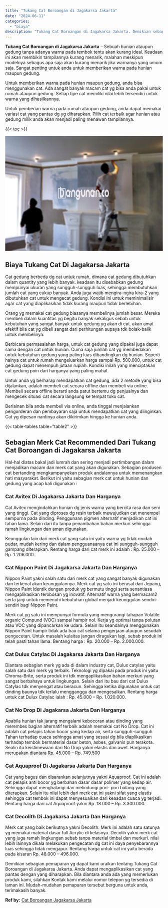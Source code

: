```yaml
---
title: "Tukang Cat Boroangan di Jagakarsa Jakarta"
date: "2024-06-11"
categories: 
  - "biaya"
description: "Tukang Cat Boroangan di Jagakarsa Jakarta. Demikian sebagian pemaparan yg dapat kami uraikan tentang Tukang Cat Boroangan di Jagakarsa Jakarta. Anda dapat me..."
---
```


**Tukang Cat Boroangan di Jagakarsa Jakarta** – Sebuah hunian ataupun gedung tanpa adanya warna pada tembok tentu akan kurang ideal. Keadaan ini akan membikin tampilannya kurang menarik, malahan meskipun modelnya sebagus apa saja akan kurang menarik jika warnanya yang umum saja. Sangat penting untuk anda untuk memberikan warna pada hunian maupun gedung.

Untuk memberikan warna pada hunian maupun gedung, anda bisa menggunakan cat. Ada sangat banyak macam cat yg bisa anda pakai untuk rumah ataupun gedung. Setiap tipe cat memiliki nilai lebih tersendiri untuk warna yang dihasilkannya.

Untuk pemberian warna pada rumah ataupun gedung, anda dapat memakai variasi cat yang pantas dg yg diharapkan. Pilih cat terbaik agar hunian atau gedung milik anda akan menjadi paling menawan tampilannya.

{{< toc >}}

![Tukang Cat Boroangan di Jagakarsa Jakarta](/images/jasa-cat-murah31.png)

## Biaya Tukang Cat Di Jagakarsa Jakarta

Cat gedung berbeda dg cat untuk rumah, dimana cat gedung dibutuhkan dalam quantity yang lebih banyak. keadaan itu disebabkan gedung mempunyai ukuran yang sungguh-sungguh luas, sehingga membutuhkan jumlah cat yang cukup banyak. Anda juga wajib mengira-ngira kira-2 yang dibutuhkan cat untuk mengecat gedung. Kondisi ini untuk meminimalisir agar cat yang diaplikasikan tidak kurang maupun tidak berlebihan.

Orang yg memakai cat gedung biasanya membelinya jumlah besar. Mereka membeli dalam kuantitas yg begitu banyak sekaligus sebab untuk kebutuhan yang sangat banyak untuk gedung yg akan di cat. akan amat efektif bila cat yg dibeli sangat dari perhitungan supaya tdk bolak-balik untuk membelinya.

Berbicara permasalahan harga, untuk cat gedung yang dipakai juga dapat sama dengan cat untuk hunian. Cuma saja jumlah cat yg membedakan untuk kebutuhan gedung yang paling luas dibandingkan dg hunian. Seperti halnya cat untuk rumah mengeluarkan harga sampai Rp. 500.000, untuk cat gedung dapat menempuh jutaan rupiah. Kondisi inilah yang menciptakan cat gedung poin dari harganya yang paling mahal.

Untuk anda yg berharap mendapatkan cat gedung, ada 2 metode yang bisa dijalankan, adalah membeli cat secara offline dan membeli via online. Membeli secara offline berarti anda patut bertemu dg penjualnya dan mengecek situasi cat secara langsung ke tempat toko cat.

Berlainan bila anda membeli via online, anda tinggal menjalankan pengorderan dan pembayaran saja untuk mendapatkan cat yang diinginkan. Cat yg dipesan nantinya akan dikirimkan hingga ke hunian anda.

{{< table-tables table="table2" >}}

## Sebagian Merk Cat Recommended Dari Tukang Cat Boroangan di Jagakarsa Jakarta

Hal-hal diatas bakal jadi lumrah dan sering menjadi pertimbangan dalam menjadikan macam dan merk cat yang akan digunakan. Sebagian produsen cat bertanding mengkampanyekan produk andalannya untuk memenangkan hati masyarakat. Berikut ini yaitu sebagian merk cat untuk hunian dan gedung yang acap kali digunakan :

### Cat Avitex Di Jagakarsa Jakarta Dan Harganya

Cat Avitex mengindahkan hunian dg jenis warna yang bercita rasa dan seni yang tinggi. Cat yang diproses dg resin terbaik mewujudkan cat menempel sempurna pada dinding. Penggunaan pigmen alternatif menjadikan cat ini tahan lama. Selain dari itu tanpa penambahan bahan merkuri sehingga ramah lingkungan dan aman digunakan.

Keunggulan lain dari merk cat yang satu ini yaitu warna yg tidak mudah pudar, mudah kering dan dalam pengguanaanya cat ini sungguh-sungguh gampang diterapkan. Rentang harga dari cat merk ini adalah : Rp. 25.000 – Rp. 1.206.000.

### Cat Nippon Paint Di Jagakarsa Jakarta Dan Harganya

Nippon Paint yakni salah satu dari merk cat yang sangat banyak digunakan dan terkenal akan keunggulannya. Merk cat yg satu ini berasal dari Jepang, Nippon Paint identik dengan produk yg bermutu tinggi serta senantiasa mengaplikasikan terobosan yg inovatif. Alternatif warna yang bermacam2 serta janji untuk memenuhi kebutuhan global menjadi keunggulan sendiri-sendiri bagi Nippon Paint.

Merk cat yg satu ini mempunyai formula yang mengurangi tahapan Volatile organic Compund (VOC) sampai hampir nol. Kerja yg optimal tanpa polutan atau VOC yang dipancarkan ke udara. Selain itu seandainya menggunakan Nippon Paint hampir tidak ada bau cat selama pengerjaan ataupun sesudah pengecetan. Untuk masalah kulaitas jangan diragukan lagi, sebab produk ini telah pasti tahan lama. Bentang harga : Rp. 20.000 – Rp. 2.000.000.

### Cat Dulux Catylac Di Jagakarsa Jakarta Dan Harganya

Diantara sebagian merk yg ada di dalam industry cat, Dulux catylax yaitu salah satu dari merk yg terbaik. Teknologi yg dipakai pada produk ini yaitu Chroma-Brite, serta produk ini tdk mengaplikasikan bahan merkuri yang sangat berbahaya untuk lingkungan. Selain dari itu bau dari cat Dulux Catylac tdk menyengat atau beracun. Sehingga ketika digunakan untuk cat dinding baunya tdk terlalu mengganggu dan mengesalkan. Rentang harga untuk cat Dulux Catylac ialah : Rp. 45.000 – Rp. 1.020.000.

### Cat No Drop Di Jagakarsa Jakarta Dan Harganya

Apabila hunian tak jarang mengalami kebocoran atau dinding yang merembes bagian alternatif terbaik adalah memakai cat No Drop. Cat ini adalah cat pelapis tahan bocor yang kedap air, serta sungguh-sungguh Tahan terhadap cuaca sehingga amat yang sesuai dg bila diaplikasikan terhadap tembok bermaterial dasar beton, asbes, galvanis pun terakota. Sealin itu keistimewaan dari No Drop yakni elastis dan awet. Harganya merupakan diantara Rp. 45.000 – Rp. 749.500

### Cat Aquaproof Di Jagakarsa Jakarta Dan Harganya

Cat yang bagus dan disarankan selanjutnya yakni Aquaproof. Cat ini adalah cat pelapis anti bocor yg berbahan dasar dasar polimer yang kedap air. Sehingga dapat menghalangi dan melindungi pori- pori bidang yang diterapkan. Selain itu nilai lebih dari merk cat ini yakni sifat yang elastis sehingga cat tembok ini dapat menyesuaikan dari keaadan cuaca yg terjadi. Rentang harga dari cat Aquaproof yakni Rp. 18.000 – Rp. 3.300.000.

### Cat Decolith Di Jagakarsa Jakarta Dan Harganya

Merk cat yang baik berikutnya yakni Decolith. Merk ini adalah satu satunya yg memakai material dasar full Acrylic di kelasnya. Decolih yakni merk cat yang juga ramah lingkungan sebab tanpa material timbal dan merkuri. nilai lebih lainnya dikala melakukan pengecatan dg cat ini daya penyebarannya luas sehingga tidak mengapur. Rentang harga untuk cat ini yaitu berada pada kisaran Rp. 48.000 – 496.000.

Demikian sebagian pemaparan yg dapat kami uraikan tentang Tukang Cat Boroangan di Jagakarsa Jakarta. Anda dapat mengaplikasikan cat yang pantas dengan yang diharapkan. Bila diantara anda ada yang memerlukan produk kami, silahkan Kontak kami melalui nomor telepon yg tersedia di laman ini. Mudah-mudahan pemaparan tersebut berguna untuk anda, terimakasih banyak.

**Ref by:** [Cat Boroangan Jagakarsa Jakarta](https://id.wikipedia.org/wiki/Cat)
